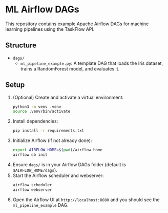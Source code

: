 # ML Airflow DAGs

This repository contains example Apache Airflow DAGs for machine learning pipelines using the TaskFlow API.

## Structure

- `dags/`
  - `ml_pipeline_example.py`: A template DAG that loads the Iris dataset, trains a RandomForest model, and evaluates it.

## Setup

1. (Optional) Create and activate a virtual environment:
   ```bash
   python3 -m venv .venv
   source .venv/bin/activate
   ```
2. Install dependencies:
   ```bash
   pip install -r requirements.txt
   ```
3. Initialize Airflow (if not already done):
   ```bash
   export AIRFLOW_HOME=$(pwd)/airflow_home
   airflow db init
   ```
4. Ensure `dags/` is in your Airflow DAGs folder (default is `$AIRFLOW_HOME/dags`).
5. Start the Airflow scheduler and webserver:
   ```bash
   airflow scheduler
   airflow webserver
   ```
6. Open the Airflow UI at `http://localhost:8080` and you should see the `ml_pipeline_example` DAG.